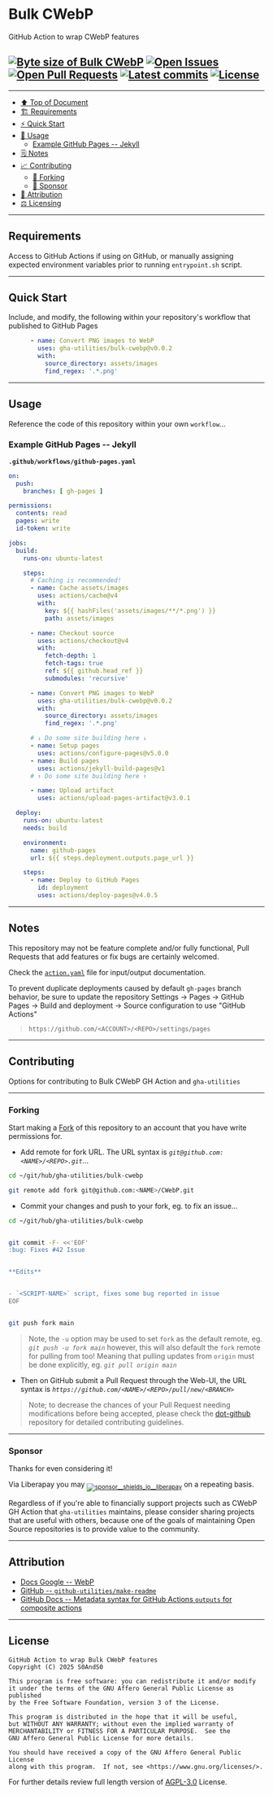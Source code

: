 # Bulk CWebP
[heading__top]:
  #bulk-cwebp
  "&#x2B06; GitHub Action to wrap CWebP features"


GitHub Action to wrap CWebP features

## [![Byte size of Bulk CWebP][badge__main__bulk_cwebp__source_code]][bulk_cwebp__main__source_code] [![Open Issues][badge__issues__bulk_cwebp]][issues__bulk_cwebp] [![Open Pull Requests][badge__pull_requests__bulk_cwebp]][pull_requests__bulk_cwebp] [![Latest commits][badge__commits__bulk_cwebp__main]][commits__bulk_cwebp__main] [![License][badge__license]][branch__current__license]


---


- [:arrow_up: Top of Document][heading__top]
- [:building_construction: Requirements][heading__requirements]
- [:zap: Quick Start][heading__quick_start]
- [&#x1F9F0; Usage][heading__usage]
  - [Example GitHub Pages -- Jekyll][heading__example_github_pages_jekyll]
- [&#x1F5D2; Notes][heading__notes]
- [:chart_with_upwards_trend: Contributing][heading__contributing]
  - [:trident: Forking][heading__forking]
  - [:currency_exchange: Sponsor][heading__sponsor]
- [:card_index: Attribution][heading__attribution]
- [:balance_scale: Licensing][heading__license]


---



## Requirements
[heading__requirements]:
  #requirements
  "&#x1F3D7; Prerequisites and/or dependencies that this project needs to function properly"


Access to GitHub Actions if using on GitHub, or manually assigning expected
environment variables prior to running `entrypoint.sh` script.


______


## Quick Start
[heading__quick_start]:
  #quick-start
  "&#9889; Perhaps as easy as one, 2.0,..."


Include, and modify, the following within your repository's workflow that
published to GitHub Pages

```yaml
      - name: Convert PNG images to WebP
        uses: gha-utilities/bulk-cwebp@v0.0.2
        with:
          source_directory: assets/images
          find_regex: '.*.png'
```


______


## Usage
[heading__usage]:
  #usage
  "&#x1F9F0; How to utilize this repository"


Reference the code of this repository within your own `workflow`...

### Example GitHub Pages -- Jekyll
[heading__example_github_pages_jekyll]: #example-github-pages-jekyll


**`.github/workflows/github-pages.yaml`**

```yaml
on:
  push:
    branches: [ gh-pages ]

permissions:
  contents: read
  pages: write
  id-token: write

jobs:
  build:
    runs-on: ubuntu-latest

    steps:
      # Caching is recommended!
      - name: Cache assets/images
        uses: actions/cache@v4
        with:
          key: ${{ hashFiles('assets/images/**/*.png') }}
          path: assets/images

      - name: Checkout source
        uses: actions/checkout@v4
        with:
          fetch-depth: 1
          fetch-tags: true
          ref: ${{ github.head_ref }}
          submodules: 'recursive'

      - name: Convert PNG images to WebP
        uses: gha-utilities/bulk-cwebp@v0.0.2
        with:
          source_directory: assets/images
          find_regex: '.*.png'

      # ↓ Do some site building here ↓
      - name: Setup pages
        uses: actions/configure-pages@v5.0.0
      - name: Build pages
        uses: actions/jekyll-build-pages@v1
      # ↑ Do some site building here ↑

      - name: Upload artifact
        uses: actions/upload-pages-artifact@v3.0.1

  deploy:
    runs-on: ubuntu-latest
    needs: build

    environment:
      name: github-pages
      url: ${{ steps.deployment.outputs.page_url }}

    steps:
      - name: Deploy to GitHub Pages
        id: deployment
        uses: actions/deploy-pages@v4.0.5
```


______


## Notes
[heading__notes]:
  #notes
  "&#x1F5D2; Additional things to keep in mind when developing"


This repository may not be feature complete and/or fully functional, Pull
Requests that add features or fix bugs are certainly welcomed.

Check the [`action.yaml`](./action.yaml) file for input/output documentation.

To prevent duplicate deployments caused by default `gh-pages` branch behavior,
be sure to update the repository Settings → Pages → GitHub Pages → Build and
deployment → Source configuration to use "GitHub Actions"

> `https://github.com/<ACCOUNT>/<REPO>/settings/pages`


______


## Contributing
[heading__contributing]:
  #contributing
  "&#x1F4C8; Options for contributing to Bulk CWebP GH Action and gha-utilities"


Options for contributing to Bulk CWebP GH Action and `gha-utilities`


---


### Forking
[heading__forking]:
  #forking
  "&#x1F531; Tips for forking Bulk CWebP GH Action"


Start making a [Fork][bulk_cwebp__fork_it] of this repository to an account that
you have write permissions for.


- Add remote for fork URL. The URL syntax is
  _`git@github.com:<NAME>/<REPO>.git`_...


```Bash
cd ~/git/hub/gha-utilities/bulk-cwebp

git remote add fork git@github.com:<NAME>/CWebP.git
```


- Commit your changes and push to your fork, eg. to fix an issue...


```Bash
cd ~/git/hub/gha-utilities/bulk-cwebp


git commit -F- <<'EOF'
:bug: Fixes #42 Issue


**Edits**


- `<SCRIPT-NAME>` script, fixes some bug reported in issue
EOF


git push fork main
```


> Note, the `-u` option may be used to set `fork` as the default remote, eg.
> _`git push -u fork main`_ however, this will also default the `fork` remote
> for pulling from too! Meaning that pulling updates from `origin` must be done
> explicitly, eg. _`git pull origin main`_

- Then on GitHub submit a Pull Request through the Web-UI, the URL syntax is
  _`https://github.com/<NAME>/<REPO>/pull/new/<BRANCH>`_


> Note; to decrease the chances of your Pull Request needing modifications
> before being accepted, please check the
> [dot-github](https://github.com/gha-utilities/.github) repository for
> detailed contributing guidelines.


---


### Sponsor
  [heading__sponsor]:
  #sponsor
  "&#x1F4B1; Methods for financially supporting gha-utilities that maintains CWebP GH Action"


Thanks for even considering it!


Via Liberapay you may
<sub>[![sponsor__shields_io__liberapay]][sponsor__link__liberapay]</sub> on a
repeating basis.


Regardless of if you're able to financially support projects such as CWebP GH Action
that `gha-utilities` maintains, please consider sharing projects that are
useful with others, because one of the goals of maintaining Open Source
repositories is to provide value to the community.


______


## Attribution
[heading__attribution]:
  #attribution
  "&#x1F4C7; Resources that where helpful in building this project so far."


- [Docs Google -- WebP](https://developers.google.com/speed/webp/docs/cwebp)
- [GitHub -- `github-utilities/make-readme`](https://github.com/github-utilities/make-readme)
- [GitHub Docs -- Metadata syntax for GitHub Actions `outputs` for composite actions](https://docs.github.com/en/actions/creating-actions/metadata-syntax-for-github-actions#outputs-for-composite-actions)


______


## License
[heading__license]:
  #license
  "&#x2696; Legal side of Open Source"


```
GitHub Action to wrap Bulk CWebP features
Copyright (C) 2025 S0AndS0

This program is free software: you can redistribute it and/or modify
it under the terms of the GNU Affero General Public License as published
by the Free Software Foundation, version 3 of the License.

This program is distributed in the hope that it will be useful,
but WITHOUT ANY WARRANTY; without even the implied warranty of
MERCHANTABILITY or FITNESS FOR A PARTICULAR PURPOSE.  See the
GNU Affero General Public License for more details.

You should have received a copy of the GNU Affero General Public License
along with this program.  If not, see <https://www.gnu.org/licenses/>.
```


For further details review full length version of
[AGPL-3.0][branch__current__license] License.



[branch__current__license]:
  /LICENSE
  "&#x2696; Full length version of AGPL-3.0 License"

[badge__license]:
  https://img.shields.io/github/license/gha-utilities/bulk-cwebp

[badge__commits__bulk_cwebp__main]:
  https://img.shields.io/github/last-commit/gha-utilities/bulk-cwebp/main.svg

[commits__bulk_cwebp__main]:
  https://github.com/gha-utilities/bulk-cwebp/commits/main
  "&#x1F4DD; History of changes on this branch"


[issues__bulk_cwebp]:
  https://github.com/gha-utilities/bulk-cwebp/issues
  "&#x2622; Search for and _bump_ existing issues or open new issues for project maintainer to address."

[bulk_cwebp__fork_it]:
  https://github.com/gha-utilities/bulk-cwebp/fork
  "&#x1F531; Fork it!"

[pull_requests__bulk_cwebp]:
  https://github.com/gha-utilities/bulk-cwebp/pulls
  "&#x1F3D7; Pull Request friendly, though please check the Community guidelines"

[bulk_cwebp__main__source_code]:
  https://github.com/gha-utilities/bulk-cwebp/
  "&#x2328; Project source!"

[badge__issues__bulk_cwebp]:
  https://img.shields.io/github/issues/gha-utilities/bulk-cwebp.svg

[badge__pull_requests__bulk_cwebp]:
  https://img.shields.io/github/issues-pr/gha-utilities/bulk-cwebp.svg

[badge__main__bulk_cwebp__source_code]:
  https://img.shields.io/github/repo-size/gha-utilities/bulk-cwebp


[sponsor__shields_io__liberapay]:
  https://img.shields.io/static/v1?logo=liberapay&label=Sponsor&message=gha-utilities

[sponsor__link__liberapay]:
  https://liberapay.com/gha-utilities
  "&#x1F4B1; Sponsor developments and projects that gha-utilities maintains via Liberapay"

